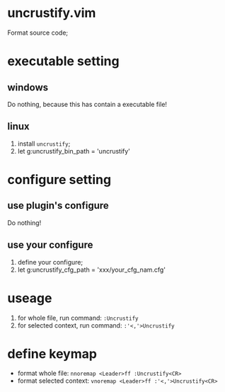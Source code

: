 # uncrustify.vim
Format source code;

# executable setting
## windows
Do nothing, because this has contain a executable file!

## linux
1. install `uncrustify`;
2. let g:uncrustify_bin_path = 'uncrustify'

# configure setting
## use plugin's configure
Do nothing!
## use your configure
1. define your configure;
2. let g:uncrustify_cfg_path = 'xxx/your_cfg_nam.cfg'

# useage
1. for whole file, run command: `:Uncrustify`
2. for selected context, run command: `:'<,'>Uncrustify`

# define keymap
* format whole file: `nnoremap <Leader>ff :Uncrustify<CR>`
* format selected context: `vnoremap <Leader>ff :'<,'>Uncrustify<CR>`

